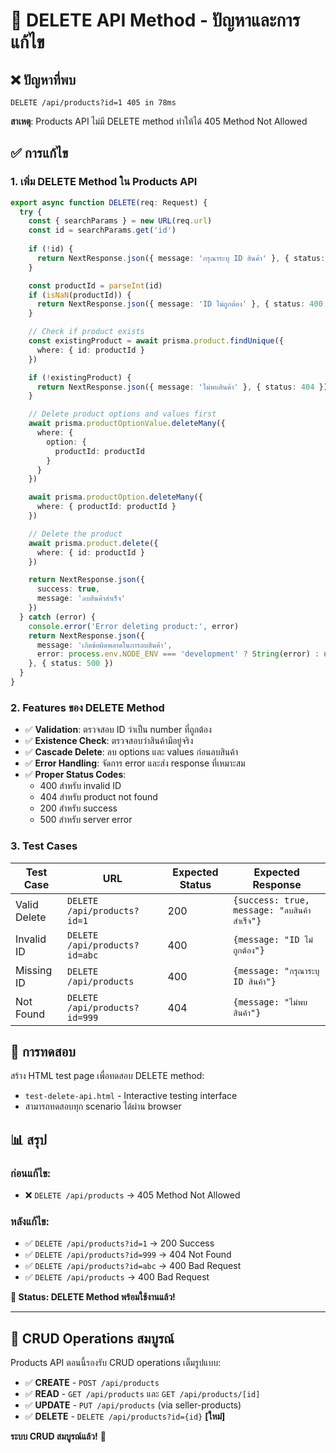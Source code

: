 # 🔧 DELETE API Method - ปัญหาและการแก้ไข

## ❌ ปัญหาที่พบ
```
DELETE /api/products?id=1 405 in 78ms
```
**สาเหตุ**: Products API ไม่มี DELETE method ทำให้ได้ 405 Method Not Allowed

## ✅ การแก้ไข

### 1. เพิ่ม DELETE Method ใน Products API

```typescript
export async function DELETE(req: Request) {
  try {
    const { searchParams } = new URL(req.url)
    const id = searchParams.get('id')
    
    if (!id) {
      return NextResponse.json({ message: 'กรุณาระบุ ID สินค้า' }, { status: 400 })
    }

    const productId = parseInt(id)
    if (isNaN(productId)) {
      return NextResponse.json({ message: 'ID ไม่ถูกต้อง' }, { status: 400 })
    }

    // Check if product exists
    const existingProduct = await prisma.product.findUnique({
      where: { id: productId }
    })

    if (!existingProduct) {
      return NextResponse.json({ message: 'ไม่พบสินค้า' }, { status: 404 })
    }

    // Delete product options and values first
    await prisma.productOptionValue.deleteMany({
      where: {
        option: {
          productId: productId
        }
      }
    })

    await prisma.productOption.deleteMany({
      where: { productId: productId }
    })

    // Delete the product
    await prisma.product.delete({
      where: { id: productId }
    })

    return NextResponse.json({ 
      success: true,
      message: 'ลบสินค้าสำเร็จ' 
    })
  } catch (error) {
    console.error('Error deleting product:', error)
    return NextResponse.json({ 
      message: 'เกิดข้อผิดพลาดในการลบสินค้า',
      error: process.env.NODE_ENV === 'development' ? String(error) : undefined
    }, { status: 500 })
  }
}
```

### 2. Features ของ DELETE Method

- ✅ **Validation**: ตรวจสอบ ID ว่าเป็น number ที่ถูกต้อง
- ✅ **Existence Check**: ตรวจสอบว่าสินค้ามีอยู่จริง
- ✅ **Cascade Delete**: ลบ options และ values ก่อนลบสินค้า
- ✅ **Error Handling**: จัดการ error และส่ง response ที่เหมาะสม
- ✅ **Proper Status Codes**: 
  - 400 สำหรับ invalid ID
  - 404 สำหรับ product not found  
  - 200 สำหรับ success
  - 500 สำหรับ server error

### 3. Test Cases

| Test Case | URL | Expected Status | Expected Response |
|-----------|-----|-----------------|-------------------|
| Valid Delete | `DELETE /api/products?id=1` | 200 | `{success: true, message: "ลบสินค้าสำเร็จ"}` |
| Invalid ID | `DELETE /api/products?id=abc` | 400 | `{message: "ID ไม่ถูกต้อง"}` |
| Missing ID | `DELETE /api/products` | 400 | `{message: "กรุณาระบุ ID สินค้า"}` |
| Not Found | `DELETE /api/products?id=999` | 404 | `{message: "ไม่พบสินค้า"}` |

## 🧪 การทดสอบ

สร้าง HTML test page เพื่อทดสอบ DELETE method:
- `test-delete-api.html` - Interactive testing interface
- สามารถทดสอบทุก scenario ได้ผ่าน browser

## 📊 สรุป

### ก่อนแก้ไข:
- ❌ `DELETE /api/products` → 405 Method Not Allowed

### หลังแก้ไข:
- ✅ `DELETE /api/products?id=1` → 200 Success
- ✅ `DELETE /api/products?id=999` → 404 Not Found  
- ✅ `DELETE /api/products?id=abc` → 400 Bad Request
- ✅ `DELETE /api/products` → 400 Bad Request

**🎯 Status: DELETE Method พร้อมใช้งานแล้ว!**

---

## 🚀 CRUD Operations สมบูรณ์

Products API ตอนนี้รองรับ CRUD operations เต็มรูปแบบ:

- ✅ **CREATE** - `POST /api/products`
- ✅ **READ** - `GET /api/products` และ `GET /api/products/[id]`  
- ✅ **UPDATE** - `PUT /api/products` (via seller-products)
- ✅ **DELETE** - `DELETE /api/products?id={id}` **[ใหม่]**

**ระบบ CRUD สมบูรณ์แล้ว!** 🎉
